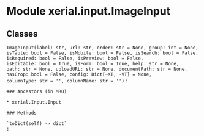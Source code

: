 Module xerial.input.ImageInput
==============================

Classes
-------

`ImageInput(label: str, url: str, order: str = None, group: int = None, isTable: bool = False, isMobile: bool = False, isSearch: bool = False, isRequired: bool = False, isPreview: bool = False, isEditable: bool = True, isForm: bool = True, help: str = None, path: str = None, uploadURL: str = None, documentPath: str = None, hasCrop: bool = False, config: Dict[~KT, ~VT] = None, columnType: str = '', columnName: str = '')`
:   

    ### Ancestors (in MRO)

    * xerial.Input.Input

    ### Methods

    `toDict(self) ‑> dict`
    :
